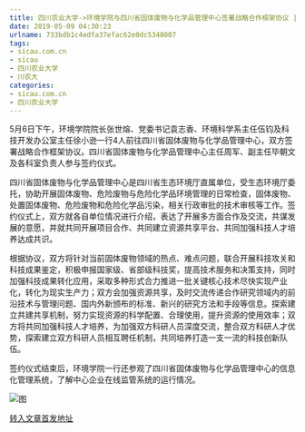 ```yaml
---
title: 四川农业大学->环境学院与四川省固体废物与化学品管理中心签署战略合作框架协议 | sicau.com.cn
date: 2019-05-09 04:30:23
urlname: 733bdb1c4edfa37efac62e0dc5348007
tags: 
- sicau.com.cn
- sicau
- 四川农业大学
- 川农大
categories:
- sicau.com.cn
- 四川农业大学
---
```



5月6日下午，环境学院院长张世熔、党委书记袁志香、环境科学系主任伍钧及科技开发办公室主任徐小逊一行4人前往四川省固体废物与化学品管理中心，双方签署战略合作框架协议。四川省固体废物与化学品管理中心主任周军、副主任毕朝文及各科室负责人参与签约仪式。

四川省固体废物与化学品管理中心是四川省生态环境厅直属单位，受生态环境厅委托，协助开展固体废物、危险废物与危险化学品环境管理的日常检查，固体废物、处置固体废物、危险废物和危险化学品污染，相关行政审批的技术审核等工作。签约仪式上，双方就各自单位情况进行介绍，表达了开展多方面合作及交流，共谋发展的意愿，并就共同开展项目合作、共同建立资源共享平台、共同加强科技人才培养达成共识。

根据协议，双方将针对当前固体废物领域的热点、难点问题，联合开展科技攻关和科技成果鉴定，积极申报国家级、省部级科技奖，提高技术服务和决策支持，同时加强科技成果转化应用，采取多种形式合力推进一批关键核心技术尽快实现产业化，转化为现实生产力；双方会加强资源共享，及时交流传递合作研究领域内的前沿技术与管理问题、国内外新颁布的标准、新兴的研究方法和手段等信息。探索建立共建共享机制，努力实现资源的科学配置、合理使用，提升资源的使用效率；双方将共同加强科技人才培养，为加强双方科研人员深度交流，整合双方科研人才优势，探索建立双方科研人员相互聘任机制，共同培养打造一支一流的科技创新队伍。

签约仪式结束后，环境学院一行还参观了四川省固体废物与化学品管理中心的信息化管理系统，了解中心企业在线监管系统的运行情况。



![图](https://news.sicau.edu.cn/__local/A/08/2D/A79121CAC600C9D46E1C59B4ED7_94671528_17DB5.jpg)

[转入文章首发地址](https://news.sicau.edu.cn/info/1078/51083.htm)